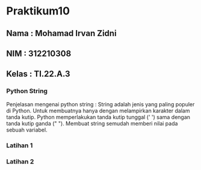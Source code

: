# Praktikum10

## Nama : Mohamad Irvan Zidni

## NIM : 312210308

## Kelas : TI.22.A.3

### Python String
Penjelasan mengenai python string :
String adalah jenis yang paling populer di Python. Untuk membuatnya hanya dengan melampirkan karakter dalam tanda kutip. Python memperlakukan tanda kutip tunggal (' ') sama dengan tanda kutip ganda (" "). Membuat string semudah memberi nilai pada sebuah variabel.

### Latihan 1

### Latihan 2
